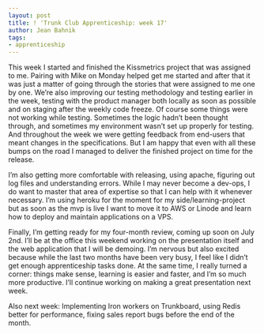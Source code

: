 ```yaml
---
layout: post
title: ! 'Trunk Club Apprenticeship: week 17'
author: Jean Bahnik
tags:
- apprenticeship
---
```

This week I started and finished the Kissmetrics project that was assigned to me. Pairing with Mike on Monday helped get me started and after that it was just a matter of going through the stories that were assigned to me one by one. We’re also improving our testing methodology and testing earlier in the week, testing with the product manager both locally as soon as possible and on staging after the weekly code freeze. Of course some things were not working while testing. Sometimes the logic hadn’t been thought through, and sometimes my environment wasn’t set up properly for testing. And throughout the week we were getting feedback from end-users that meant changes in the specifications. But I am happy that even with all these bumps on the road I managed to deliver the finished project on time for the release.

<!-- more -->

I’m also getting more comfortable with releasing, using apache, figuring out log files and understanding errors. While I may never become a dev-ops, I do want to master that area of expertise so that I can help with it whenever necessary. I’m using heroku for the moment for my side/learning-project but as soon as the mvp is live I want to move it to AWS or Linode and learn how to deploy and maintain applications on a VPS.

Finally, I’m getting ready for my four-month review, coming up soon on July 2nd. I’ll be at the office this weekend working on the presentation itself and the web application that I will be demoing. I’m nervous but also excited because while the last two months have been very busy, I feel like I didn’t get enough apprenticeship tasks done. At the same time, I really turned a corner: things make sense, learning is easier and faster, and I’m so much more productive. I’ll continue working on making a great presentation next week.

Also next week: Implementing Iron workers on Trunkboard, using Redis better for performance, fixing sales report bugs before the end of the month.
